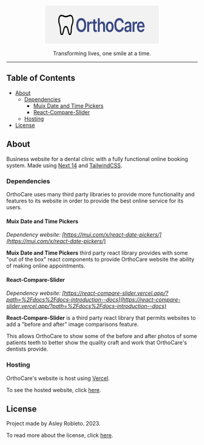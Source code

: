 <div align='center'>
<img width=300 height=100 src="public/svgs/OrthoCare-Logo.svg" alt="book-icon">
<p>Transforming lives, one smile at a time.</p>
</div>

---

<h2>Table of Contents</h2>

- [About](#about)
  - [Dependencies](#dependencies)
    - [Muix Date and Time Pickers](#muix-date-and-time-pickers)
    - [React-Compare-Slider](#react-compare-slider)
  - [Hosting](#hosting)
- [License](#license)

## About

Business website for a dental clinic with a fully functional online booking system. Made using [Next 14](https://nextjs.org/) and [TailwindCSS](https://tailwindcss.com/).

### Dependencies

OrthoCare uses many third party libraries to provide more functionality and features to its website in order to provide the best online service for its users.

#### Muix Date and Time Pickers

*Dependency website: [https://mui.com/x/react-date-pickers/](https://mui.com/x/react-date-pickers/)*

**Muix Date and Time Pickers** third party react library provides with some "out of the box" react components to provide OrthoCare website the ability of making online appointments.

#### React-Compare-Slider

*Dependency website: [https://react-compare-slider.vercel.app/?path=%2Fdocs%2Fdocs-introduction--docs](https://react-compare-slider.vercel.app/?path=%2Fdocs%2Fdocs-introduction--docs)*

**React-Compare-Slider** is a third party react library that permits websites to add a "before and after" image comparisons feature. 

This allows OrthoCare to show some of the before and after photos of some patients teeth to better show the quality craft and work that OrthoCare's dentists provide.

### Hosting

OrthoCare's website is host using [Vercel](https://vercel.com/).

To see the hosted website, click [here]().

## License

Project made by Asley Robleto. 2023.

To read more about the license, click [here](LICENSE.md).

